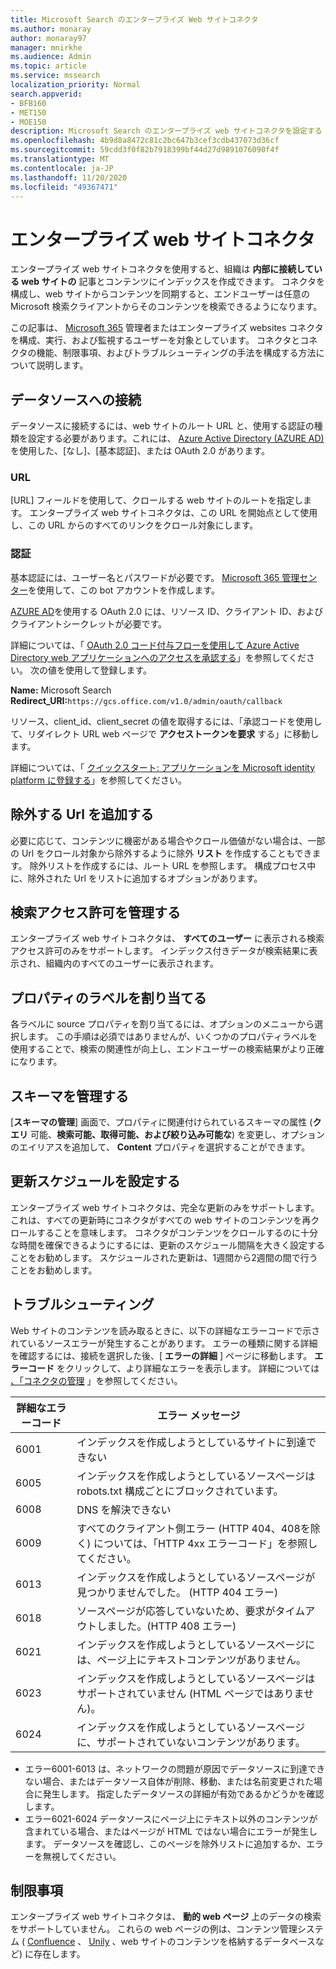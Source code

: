 ```yaml
---
title: Microsoft Search のエンタープライズ Web サイトコネクタ
ms.author: monaray
author: monaray97
manager: mnirkhe
ms.audience: Admin
ms.topic: article
ms.service: mssearch
localization_priority: Normal
search.appverid:
- BFB160
- MET150
- MOE150
description: Microsoft Search のエンタープライズ web サイトコネクタを設定する
ms.openlocfilehash: 4b9d8a8472c81c2bc647b3cef3cdb437073d36cf
ms.sourcegitcommit: 59cdd3f0f82b7918399bf44d27d9891076090f4f
ms.translationtype: MT
ms.contentlocale: ja-JP
ms.lasthandoff: 11/20/2020
ms.locfileid: "49367471"
---
```

<!-- markdownlint-disable no-inline-html -->
# <a name="enterprise-websites-connector"></a>エンタープライズ web サイトコネクタ

エンタープライズ web サイトコネクタを使用すると、組織は **内部に接続している web サイトの** 記事とコンテンツにインデックスを作成できます。 コネクタを構成し、web サイトからコンテンツを同期すると、エンドユーザーは任意の Microsoft 検索クライアントからそのコンテンツを検索できるようになります。

この記事は、 [Microsoft 365](https://www.microsoft.com/microsoft-365) 管理者またはエンタープライズ websites コネクタを構成、実行、および監視するユーザーを対象としています。 コネクタとコネクタの機能、制限事項、およびトラブルシューティングの手法を構成する方法について説明します。  

## <a name="connect-to-a-data-source"></a>データソースへの接続

データソースに接続するには、web サイトのルート URL と、使用する認証の種類を設定する必要があります。これには、 [Azure Active Directory (AZURE AD)](https://docs.microsoft.com/azure/active-directory/)を使用した、[なし]、[基本認証]、または OAuth 2.0 があります。

### <a name="url"></a>URL

[URL] フィールドを使用して、クロールする web サイトのルートを指定します。 エンタープライズ web サイトコネクタは、この URL を開始点として使用し、この URL からのすべてのリンクをクロール対象にします。

### <a name="authentication"></a>認証

基本認証には、ユーザー名とパスワードが必要です。 [Microsoft 365 管理センター](https://admin.microsoft.com)を使用して、この bot アカウントを作成します。

[AZURE AD](https://docs.microsoft.com/azure/active-directory/)を使用する OAuth 2.0 には、リソース ID、クライアント ID、およびクライアントシークレットが必要です。

詳細については、「 [OAuth 2.0 コード付与フローを使用して Azure Active Directory web アプリケーションへのアクセスを承認する](https://docs.microsoft.com/azure/active-directory/develop/v1-protocols-oauth-code)」を参照してください。 次の値を使用して登録します。

**Name:** Microsoft Search <br/>
**Redirect_URI:**`https://gcs.office.com/v1.0/admin/oauth/callback`

リソース、client_id、client_secret の値を取得するには、「承認コードを使用して、リダイレクト URL web ページで **アクセストークンを要求** する」に移動します。

詳細については、「 [クイックスタート: アプリケーションを Microsoft identity platform に登録する](https://docs.microsoft.com/azure/active-directory/develop/quickstart-register-app)」を参照してください。

## <a name="add-urls-to-exclude"></a>除外する Url を追加する

必要に応じて、コンテンツに機密がある場合やクロール価値がない場合は、一部の Url をクロール対象から除外するように除外 **リスト** を作成することもできます。 除外リストを作成するには、ルート URL を参照します。 構成プロセス中に、除外された Url をリストに追加するオプションがあります。

## <a name="manage-search-permissions"></a>検索アクセス許可を管理する

エンタープライズ web サイトコネクタは、 **すべてのユーザー** に表示される検索アクセス許可のみをサポートします。 インデックス付きデータが検索結果に表示され、組織内のすべてのユーザーに表示されます。

## <a name="assign-property-labels"></a>プロパティのラベルを割り当てる

各ラベルに source プロパティを割り当てるには、オプションのメニューから選択します。 この手順は必須ではありませんが、いくつかのプロパティラベルを使用することで、検索の関連性が向上し、エンドユーザーの検索結果がより正確になります。

## <a name="manage-schema"></a>スキーマを管理する

[**スキーマの管理**] 画面で、プロパティに関連付けられているスキーマの属性 (**クエリ** 可能、**検索****可能、取得可能、および****絞り込み可能な**) を変更し、オプションのエイリアスを追加して、 **Content** プロパティを選択することができます。

## <a name="set-the-refresh-schedule"></a>更新スケジュールを設定する

エンタープライズ web サイトコネクタは、完全な更新のみをサポートします。 これは、すべての更新時にコネクタがすべての web サイトのコンテンツを再クロールすることを意味します。 コネクタがコンテンツをクロールするのに十分な時間を確保できるようにするには、更新のスケジュール間隔を大きく設定することをお勧めします。 スケジュールされた更新は、1週間から2週間の間で行うことをお勧めします。

## <a name="troubleshooting"></a>トラブルシューティング

Web サイトのコンテンツを読み取るときに、以下の詳細なエラーコードで示されているソースエラーが発生することがあります。 エラーの種類に関する詳細を確認するには、接続を選択した後、[ **エラーの詳細** ] ページに移動します。 **エラーコード** をクリックして、より詳細なエラーを表示します。 詳細については [、「コネクタの管理](https://docs.microsoft.com/microsoftsearch/manage-connector) 」を参照してください。

 詳細なエラーコード | エラー メッセージ
 --- | ---
 6001 | インデックスを作成しようとしているサイトに到達できない
 6005 | インデックスを作成しようとしているソースページは robots.txt 構成ごとにブロックされています。
 6008 | DNS を解決できない
 6009 | すべてのクライアント側エラー (HTTP 404、408を除く) については、「HTTP 4xx エラーコード」を参照してください。
 6013 | インデックスを作成しようとしているソースページが見つかりませんでした。 (HTTP 404 エラー)
 6018 | ソースページが応答していないため、要求がタイムアウトしました。(HTTP 408 エラー)
 6021 | インデックスを作成しようとしているソースページには、ページ上にテキストコンテンツがありません。
 6023 | インデックスを作成しようとしているソースページはサポートされていません (HTML ページではありません)。
 6024 | インデックスを作成しようとしているソースページに、サポートされていないコンテンツがあります。

* エラー6001-6013 は、ネットワークの問題が原因でデータソースに到達できない場合、またはデータソース自体が削除、移動、または名前変更された場合に発生します。 指定したデータソースの詳細が有効であるかどうかを確認します。
* エラー6021-6024 データソースにページ上にテキスト以外のコンテンツが含まれている場合、またはページが HTML ではない場合にエラーが発生します。 データソースを確認し、このページを除外リストに追加するか、エラーを無視してください。

## <a name="limitations"></a>制限事項

エンタープライズ web サイトコネクタは、 **動的 web ページ** 上のデータの検索をサポートしていません。 これらの web ページの例は、コンテンツ管理システム ( [Confluence](https://www.atlassian.com/software/confluence) 、 [Unily](https://www.unily.com/) 、web サイトのコンテンツを格納するデータベースなど) に存在します。
